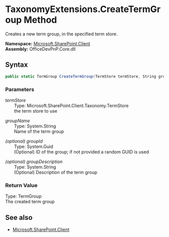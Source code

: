 # TaxonomyExtensions.CreateTermGroup Method  
Creates a new term group, in the specified term store.  

**Namespace:** [Microsoft.SharePoint.Client](Microsoft.SharePoint.Client.md)  
**Assembly:** OfficeDevPnP.Core.dll  
## Syntax
```C#
public static TermGroup CreateTermGroup(TermStore termStore, String groupName, Guid groupId, String groupDescription)
```
### Parameters
*termStore*  
&emsp;&emsp;Type: Microsoft.SharePoint.Client.Taxonomy.TermStore  
&emsp;&emsp;the term store to use  

*groupName*  
&emsp;&emsp;Type: System.String  
&emsp;&emsp;Name of the term group  

*(optional) groupId*  
&emsp;&emsp;Type: System.Guid  
&emsp;&emsp;(Optional) ID of the group; if not provided a random GUID is used  

*(optional) groupDescription*  
&emsp;&emsp;Type: System.String  
&emsp;&emsp;(Optional) Description of the term group  

### Return Value
Type: TermGroup  
The created term group

## See also
- [Microsoft.SharePoint.Client](Microsoft.SharePoint.Client.md)
